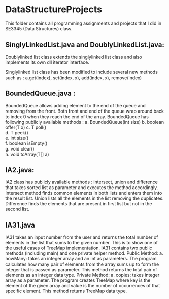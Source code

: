 # DataStructureProjects
This folder contains all programming assignments and projects that I did in SE3345  (Data Structures) class. 

## SinglyLinkedList.java and DoublyLinkedList.java: 

Doublylinked list class extends the singlylinked list class and also implements its own dll iterator interface.

Singlylinked list class has been modified to include several new methods such as :
a.get(index), set(index, x), add(index, x), remove(index)


## BoundedQueue.java : 
BoundedQueue allows adding element to the end of the queue and removing from the front. Both front and end of the queue wrap around back to index 0 when they reach the end of the array. BoundedQueue has following publicly available methods :
  a. BoundedQueue(int size)
  b. boolean offer(T x)
  c. T poll()        
  d. T peek()         
  e. int size()          
  f. boolean isEmpty()   
  g. void clear()    
  h. void toArray(T[] a)
  
## IA2.java: 
IA2 class has publicly available methods : intersect, union and difference that takes sorted list as parameter and executes the method accordingly. Intersect method finds common elements in both lists and enters them into the result list. Union lists all the elements in the list removing the duplicates. Difference finds the elements that are present in first list but not in the second list. 

## IA31.java
IA31 takes an input number from the user and returns the total number of elements in the list that sums to the given number. This is to show one of the useful cases of TreeMap implementation. 
IA31 contains two public methods (including main) and one private helper method. Public Method:
a. howMany: takes an integer array and an int as parameters. The program calculates how many pair of elements from the array sums up to form the integer that is passed as parameter. This method returns the total pair of elements as an integer data type.
Private Method:
a. copies: takes integer array as a parameter. The program creates TreeMap where key is
the element of the given array and value is the number of occurrences of that specific element. This method returns TreeMap data type.
